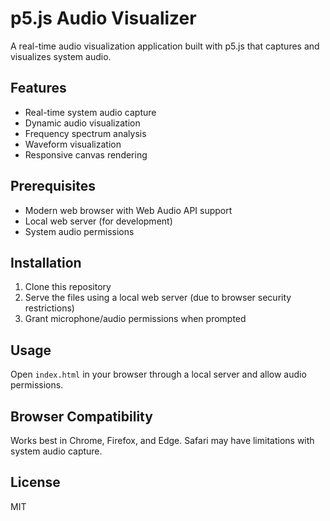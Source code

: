 # p5.js Audio Visualizer

A real-time audio visualization application built with p5.js that captures and visualizes system audio.

## Features
- Real-time system audio capture
- Dynamic audio visualization
- Frequency spectrum analysis
- Waveform visualization
- Responsive canvas rendering

## Prerequisites
- Modern web browser with Web Audio API support
- Local web server (for development)
- System audio permissions

## Installation
1. Clone this repository
2. Serve the files using a local web server (due to browser security restrictions)
3. Grant microphone/audio permissions when prompted

## Usage
Open `index.html` in your browser through a local server and allow audio permissions.

## Browser Compatibility
Works best in Chrome, Firefox, and Edge. Safari may have limitations with system audio capture.

## License
MIT